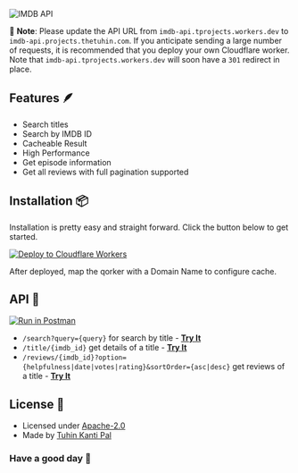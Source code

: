 ![IMDB API](https://user-images.githubusercontent.com/51857187/170807293-a52d8141-f743-4501-82e5-55e3d4286e61.jpg)

📖 **Note**: Please update the API URL from `imdb-api.tprojects.workers.dev` to `imdb-api.projects.thetuhin.com`. If you anticipate sending a large number of requests, it is recommended that you deploy your own Cloudflare worker. Note that `imdb-api.tprojects.workers.dev` will soon have a `301` redirect in place.

## Features 🪶

- Search titles
- Search by IMDB ID
- Cacheable Result
- High Performance
- Get episode information
- Get all reviews with full pagination supported

## Installation 📦

Installation is pretty easy and straight forward. Click the button below to get started.

[![Deploy to Cloudflare Workers](https://deploy.workers.cloudflare.com/button)](https://deploy.workers.cloudflare.com/?url=https://github.com/tuhinpal/imdb-api)

After deployed, map the qorker with a Domain Name to configure cache.

## API 📡

[![Run in Postman](https://run.pstmn.io/button.svg)](https://app.getpostman.com/run-collection/12162111-12f08f8e-a76b-4cf4-a7b9-17cb9f95dd82?action=collection%2Ffork&collection-url=entityId%3D12162111-12f08f8e-a76b-4cf4-a7b9-17cb9f95dd82%26entityType%3Dcollection%26workspaceId%3Df96b67fc-548b-4248-af81-f654c97a867f)

- `/search?query={query}` for search by title - **[Try It](https://imdb-api.tprojects.workers.dev/search?query=Little%20Things)**
- `/title/{imdb_id}` get details of a title - **[Try It](https://imdb-api.tprojects.workers.dev/title/tt6522580)**
- `/reviews/{imdb_id}?option={helpfulness|date|votes|rating}&sortOrder={asc|desc}` get reviews of a title - **[Try It](https://imdb-api.tprojects.workers.dev/reviews/tt6522580?option=date&sortOrder=desc)**

## License 🎯

- Licensed under [Apache-2.0](https://github.com/tuhinpal/imdb-api/blob/master/LICENSE)
- Made by [Tuhin Kanti Pal](https://github.com/tuhinpal)

### Have a good day 🤘
